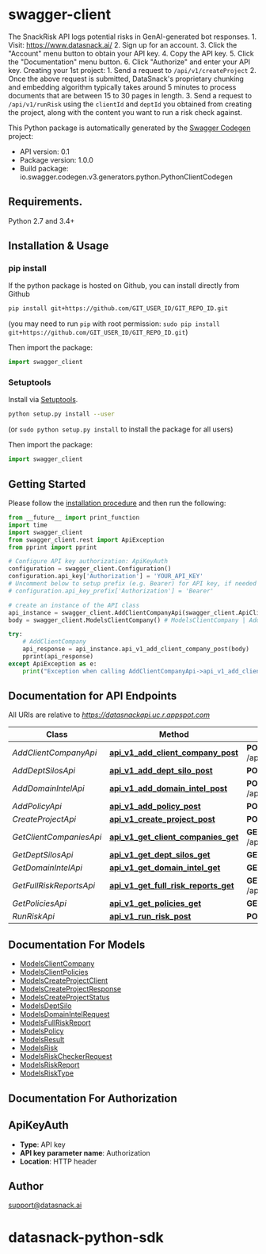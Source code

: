 # swagger-client
The SnackRisk API logs potential risks in GenAI-generated bot responses.  1. Visit: https://www.datasnack.ai/ 2. Sign up for an account. 3. Click the \"Account\" menu button to obtain your API key. 4. Copy the API key. 5. Click the \"Documentation\" menu button. 6. Click \"Authorize\" and enter your API key.  Creating your 1st project:  1. Send a request to `/api/v1/createProject` 2. Once the above request is submitted, DataSnack's proprietary chunking and embedding algorithm typically takes around 5 minutes to process documents that are between 15 to 30 pages in length. 3. Send a request to `/api/v1/runRisk` using the `clientId` and `deptId` you obtained from creating the project, along with the content you want to run a risk check against. 

This Python package is automatically generated by the [Swagger Codegen](https://github.com/swagger-api/swagger-codegen) project:

- API version: 0.1
- Package version: 1.0.0
- Build package: io.swagger.codegen.v3.generators.python.PythonClientCodegen

## Requirements.

Python 2.7 and 3.4+

## Installation & Usage
### pip install

If the python package is hosted on Github, you can install directly from Github

```sh
pip install git+https://github.com/GIT_USER_ID/GIT_REPO_ID.git
```
(you may need to run `pip` with root permission: `sudo pip install git+https://github.com/GIT_USER_ID/GIT_REPO_ID.git`)

Then import the package:
```python
import swagger_client 
```

### Setuptools

Install via [Setuptools](http://pypi.python.org/pypi/setuptools).

```sh
python setup.py install --user
```
(or `sudo python setup.py install` to install the package for all users)

Then import the package:
```python
import swagger_client
```

## Getting Started

Please follow the [installation procedure](#installation--usage) and then run the following:

```python
from __future__ import print_function
import time
import swagger_client
from swagger_client.rest import ApiException
from pprint import pprint

# Configure API key authorization: ApiKeyAuth
configuration = swagger_client.Configuration()
configuration.api_key['Authorization'] = 'YOUR_API_KEY'
# Uncomment below to setup prefix (e.g. Bearer) for API key, if needed
# configuration.api_key_prefix['Authorization'] = 'Bearer'

# create an instance of the API class
api_instance = swagger_client.AddClientCompanyApi(swagger_client.ApiClient(configuration))
body = swagger_client.ModelsClientCompany() # ModelsClientCompany | Add client company

try:
    # AddClientCompany
    api_response = api_instance.api_v1_add_client_company_post(body)
    pprint(api_response)
except ApiException as e:
    print("Exception when calling AddClientCompanyApi->api_v1_add_client_company_post: %s\n" % e)
```

## Documentation for API Endpoints

All URIs are relative to *https://datasnackapi.uc.r.appspot.com*

Class | Method | HTTP request | Description
------------ | ------------- | ------------- | -------------
*AddClientCompanyApi* | [**api_v1_add_client_company_post**](docs/AddClientCompanyApi.md#api_v1_add_client_company_post) | **POST** /api/v1/addClientCompany | AddClientCompany
*AddDeptSilosApi* | [**api_v1_add_dept_silo_post**](docs/AddDeptSilosApi.md#api_v1_add_dept_silo_post) | **POST** /api/v1/addDeptSilo | AddDeptSilos
*AddDomainIntelApi* | [**api_v1_add_domain_intel_post**](docs/AddDomainIntelApi.md#api_v1_add_domain_intel_post) | **POST** /api/v1/addDomainIntel | AddDomainIntel
*AddPolicyApi* | [**api_v1_add_policy_post**](docs/AddPolicyApi.md#api_v1_add_policy_post) | **POST** /api/v1/addPolicy | AddPolicy
*CreateProjectApi* | [**api_v1_create_project_post**](docs/CreateProjectApi.md#api_v1_create_project_post) | **POST** /api/v1/createProject | CreateProject
*GetClientCompaniesApi* | [**api_v1_get_client_companies_get**](docs/GetClientCompaniesApi.md#api_v1_get_client_companies_get) | **GET** /api/v1/getClientCompanies | GetClientCompanies
*GetDeptSilosApi* | [**api_v1_get_dept_silos_get**](docs/GetDeptSilosApi.md#api_v1_get_dept_silos_get) | **GET** /api/v1/getDeptSilos | GetDeptSilos
*GetDomainIntelApi* | [**api_v1_get_domain_intel_get**](docs/GetDomainIntelApi.md#api_v1_get_domain_intel_get) | **GET** /api/v1/getDomainIntel | GetDomainIntel
*GetFullRiskReportsApi* | [**api_v1_get_full_risk_reports_get**](docs/GetFullRiskReportsApi.md#api_v1_get_full_risk_reports_get) | **GET** /api/v1/getFullRiskReports | GetFullRiskReports
*GetPoliciesApi* | [**api_v1_get_policies_get**](docs/GetPoliciesApi.md#api_v1_get_policies_get) | **GET** /api/v1/getPolicies | GetPolicies
*RunRiskApi* | [**api_v1_run_risk_post**](docs/RunRiskApi.md#api_v1_run_risk_post) | **POST** /api/v1/runRisk | RunRisk

## Documentation For Models

 - [ModelsClientCompany](docs/ModelsClientCompany.md)
 - [ModelsClientPolicies](docs/ModelsClientPolicies.md)
 - [ModelsCreateProjectClient](docs/ModelsCreateProjectClient.md)
 - [ModelsCreateProjectResponse](docs/ModelsCreateProjectResponse.md)
 - [ModelsCreateProjectStatus](docs/ModelsCreateProjectStatus.md)
 - [ModelsDeptSilo](docs/ModelsDeptSilo.md)
 - [ModelsDomainIntelRequest](docs/ModelsDomainIntelRequest.md)
 - [ModelsFullRiskReport](docs/ModelsFullRiskReport.md)
 - [ModelsPolicy](docs/ModelsPolicy.md)
 - [ModelsResult](docs/ModelsResult.md)
 - [ModelsRisk](docs/ModelsRisk.md)
 - [ModelsRiskCheckerRequest](docs/ModelsRiskCheckerRequest.md)
 - [ModelsRiskReport](docs/ModelsRiskReport.md)
 - [ModelsRiskType](docs/ModelsRiskType.md)

## Documentation For Authorization


## ApiKeyAuth

- **Type**: API key
- **API key parameter name**: Authorization
- **Location**: HTTP header


## Author

support@datasnack.ai
# datasnack-python-sdk
